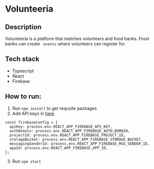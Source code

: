 # Volunteeria


## Description
 Volunteeria is a platform that matches volunteers and food banks. Food banks can create ` events` where volunteers can register for. 
 
## Tech stack

- Typescript 
- React
- Firebase


## How to run:
1. Run `npm install` to get requsite packages
2. Add API keys in [here](src/firebase/firbase.tsx)
``` 
const firebaseConfig = {
  apiKey: process.env.REACT_APP_FIREBASE_API_KEY,
  authDomain: process.env.REACT_APP_FIREBASE_AUTH_DOMAIN,
  projectId: process.env.REACT_APP_FIREBASE_PROJECT_ID,
  storageBucket: process.env.REACT_APP_FIREBASE_STORAGE_BUCKET,
  messagingSenderId: process.env.REACT_APP_FIREBASE_MSG_SENDER_ID,
  appId: process.env.REACT_APP_FIREBASE_APP_ID,
};
```
3. Run `npm start`
